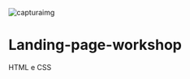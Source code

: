 ![capturaimg](https://user-images.githubusercontent.com/107891985/177459037-2d7cb8ab-08a1-43f8-a249-e6f0210fc7f4.png)
# Landing-page-workshop
HTML e CSS
